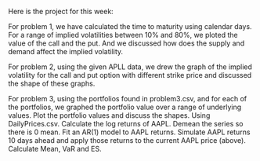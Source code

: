 Here is the project for this week:

For problem 1, we have calculated the time to maturity using calendar days. For a range of implied volatilities between 10% and 80%, we ploted the value of the call and the put. And we discussed how does the supply and demand affect the implied volatility.

For problem 2, using the given APLL data, we drew the graph of the implied volatility for the call and put option with different strike price and discussed the shape of these graphs.

For problem 3, using the portfolios found in problem3.csv, and for each of the portfolios, we graphed the portfolio value over a range of underlying values. Plot the portfolio values and discuss the shapes. Using DailyPrices.csv. Calculate the log returns of AAPL. Demean the series so there is 0 mean. Fit an AR(1) model to AAPL returns. Simulate AAPL returns 10 days ahead and apply those returns to the current AAPL price (above). Calculate Mean, VaR and ES.
